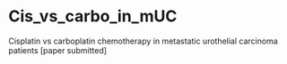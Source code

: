 # Cis_vs_carbo_in_mUC
Cisplatin vs carboplatin chemotherapy in metastatic urothelial carcinoma patients
[paper submitted]
